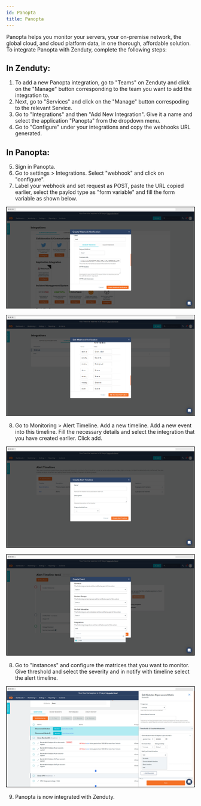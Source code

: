 ```yaml
---
id: Panopta
title: Panopta
---
```

Panopta helps you monitor your servers, your on-premise network, the global cloud, and cloud platform data, in one thorough, affordable solution. To integrate Panopta with Zenduty, complete the following steps:

## In Zenduty: 

1. To add a new Panopta integration, go to "Teams" on Zenduty and click on the "Manage" button corresponding to the team you want to add the integration to.
2. Next, go to "Services" and click on the "Manage" button correspoding to the relevant Service.
3. Go to "Integrations" and then "Add New Integration". Give it a name and select the application "Panopta" from the dropdown menu.
4. Go to "Configure" under your integrations and copy the webhooks URL generated.

## In Panopta: 

5. Sign in Panopta. 
6. Go to settings > Integrations. Select "webhook" and click on "configure".
7. Label your webhook and set request as POST, paste the URL copied earlier, select the paylod type as "form variable" and fill the form variable as shown below.

![](/img/Integrations/Panopta/1.png)

![](/img/Integrations/Panopta/2.png)

8. Go to Monitoring > Alert Timeline. Add a new timeline. Add a new event into this timeline. Fill the necessary details and select the integration that you have created earlier. Click add.

![](/img/Integrations/Panopta/3.png)

![](/img/Integrations/Panopta/4.png)

8. Go to "instances" and configure the matrices that you want to monitor. Give threshold and select the severity and in notify with timeline select the alert timeline.

![](/img/Integrations/Panopta/5.png)

9. Panopta is now integrated with Zenduty.
